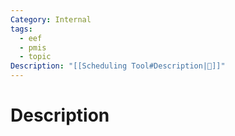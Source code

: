 ```yaml
---
Category: Internal
tags:
  - eef
  - pmis
  - topic
Description: "[[Scheduling Tool#Description|📝]]"
---
```

# Description
